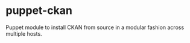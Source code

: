 # puppet-ckan
Puppet module to install CKAN from source in a modular fashion across multiple hosts.
